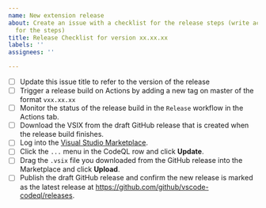 ```yaml
---
name: New extension release
about: Create an issue with a checklist for the release steps (write access required
  for the steps)
title: Release Checklist for version xx.xx.xx
labels: ''
assignees: ''

---
```


- [ ] Update this issue title to refer to the version of the release
- [ ] Trigger a release build on Actions by adding a new tag on master of the format `vxx.xx.xx`
- [ ] Monitor the status of the release build in the `Release` workflow in the Actions tab.
- [ ] Download the VSIX from the draft GitHub release that is created when the release build finishes.
- [ ] Log into the [Visual Studio Marketplace](https://marketplace.visualstudio.com/manage/publishers/github).
- [ ] Click the `...` menu in the CodeQL row and click **Update**.
- [ ] Drag the `.vsix` file you downloaded from the GitHub release into the Marketplace and click **Upload**.
- [ ] Publish the draft GitHub release and confirm the new release is marked as the latest release at https://github.com/github/vscode-codeql/releases.
